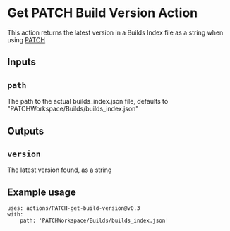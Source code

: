 # Get PATCH Build Version Action

This action returns the latest version in a Builds Index file as a string when using [PATCH](https://github.com/emanzione/PATCH)

## Inputs

## `path`

The path to the actual builds_index.json file, defaults to "PATCHWorkspace/Builds/builds_index.json"

## Outputs

## `version`

The latest version found, as a string

## Example usage
```
uses: actions/PATCH-get-build-version@v0.3
with:
    path: 'PATCHWorkspace/Builds/builds_index.json'
```
